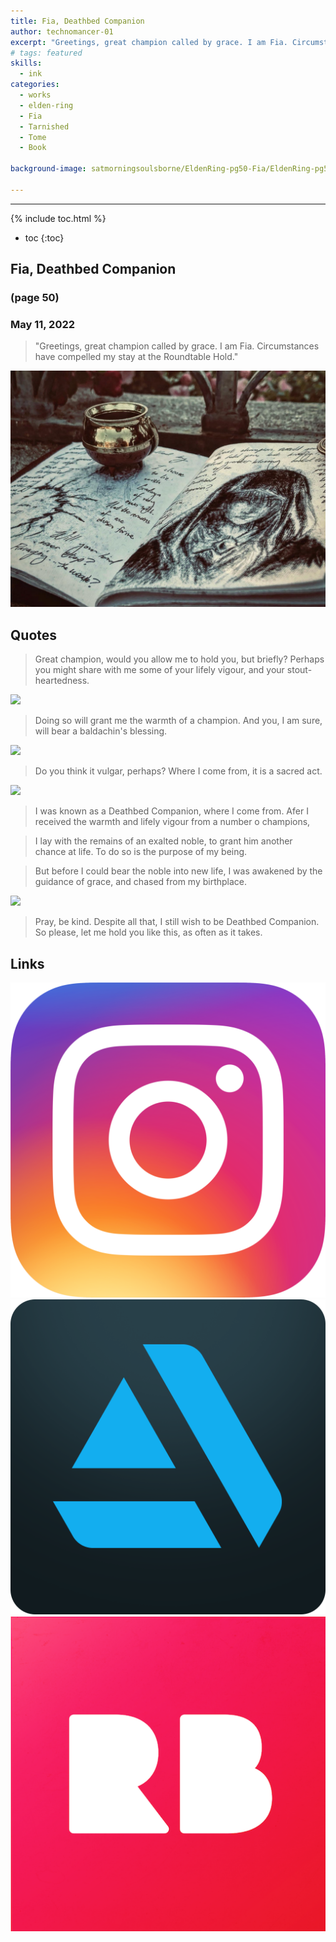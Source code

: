 ```yaml
---
title: Fia, Deathbed Companion
author: technomancer-01
excerpt: "Greetings, great champion called by grace. I am Fia. Circumstances have compelled my stay at the Roundtable Hold."
# tags: featured
skills:
  - ink
categories:
  - works
  - elden-ring
  - Fia
  - Tarnished
  - Tome
  - Book

background-image: satmorningsoulsborne/EldenRing-pg50-Fia/EldenRing-pg50-fia-2.png

---
```

---
<script>
function myFunction(imgs) {
  var expandImg = document.getElementById("expandedImg");
  var imgText = document.getElementById("imgtext");
  expandImg.src = imgs.src;
  imgText.innerHTML = imgs.alt;
  expandImg.parentElement.style.display = "block";
}
</script>
<style>
  small{
    font-size: 10px;
  }
  /* The expanding image container */
.container {
  display: none;

  z-index: 10;
  margin-left: auto;
  margin-right: auto;
  position: fixed;
  top: 10%;
  left: 10%;
  width: 80vw;
  overflow-y: scroll;
  overflow-x: scroll;
  bottom: 3%;
}
/* Expanding image text */
#imgtext {
  position: absolute;
  bottom: 15px;
  left: 15px;
  color: white;
  font-size: 20px;
}
/* Closable button inside the expanded image */
.closebtn {
  position: absolute;
  top: 10px;
  right: 15px;
  color: white;
  font-size: 35px;
  cursor: pointer;
}
  </style>
  <link rel="stylesheet" href="https://cdnjs.cloudflare.com/ajax/libs/font-awesome/4.7.0/css/font-awesome.min.css">

{% include toc.html %}
* toc
{:toc}

## Fia, Deathbed Companion
### (page 50)
### May 11, 2022

> "Greetings, great champion called by grace. I am Fia. Circumstances have compelled my stay at the Roundtable Hold."

<img class="imageDisplay" src="/images/satmorningsoulsborne/EldenRing-pg50-Fia/EldenRing-pg50-fia-2.png" onclick="myFunction(this);">
 


## Quotes
> Great champion, would you allow me to hold you, but briefly?
Perhaps you might share with me some of your lifely vigour, and your stout-heartedness.


<img class="imageDisplay" src="/images/satmorningsoulsborne/EldenRing-pg50-Fia/EldenRing-pg50-fia-1.png" onclick="myFunction(this);">

> Doing so will grant me the warmth of a champion. And you, I am sure, will bear a baldachin's blessing.

<img class="imageDisplay" src="/images/satmorningsoulsborne/EldenRing-pg50-Fia/EldenRing-pg50-fia-4.png" onclick="myFunction(this);">

> Do you think it vulgar, perhaps? Where I come from, it is a sacred act.

<img class="imageDisplay" src="/images/satmorningsoulsborne/EldenRing-pg50-Fia/EldenRing-pg50-fia-3.png" onclick="myFunction(this);">

> I was known as a Deathbed Companion, where I come from. Afer I received the warmth and lifely vigour from a number o champions,

> I lay with the remains of an exalted noble, to grant him another chance at life. To do so is the purpose of my being.

> But before I could bear the noble into new life, I was awakened by the guidance of grace, and chased from my birthplace.

<img class="imageDisplay" src="/images/satmorningsoulsborne/EldenRing-pg50-Fia/EldenRing-pg50-fia-7.png" onclick="myFunction(this);">

> Pray, be kind. Despite all that, I still wish to be Deathbed Companion.
So please, let me hold you like this, as often as it takes.

## Links
<a href="https://www.instagram.com/p/CvAZM6YOjJ_/?igshid=MzRlODBiNWFlZA=="><img class="social-media-icons" src="/images/social-media-icons/social-media-icon-instagram.png"></a>
<a href="https://www.artstation.com/artwork/5BobZW"><img class="social-media-icons" src="/images/social-media-icons/social-media-icon-artstation.png"></a>
<a href="https://www.redbubble.com/people/technomancer-01/shop/"><img class="social-media-icons" src="/images/social-media-icons/social-media-icon-redbubble.png"></a>


